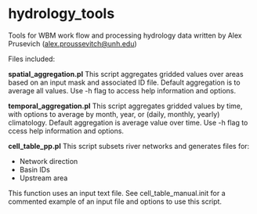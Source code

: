 # hydrology_tools
Tools for WBM work flow and processing hydrology data written by Alex Prusevich (alex.proussevitch@unh.edu)

Files included:

**spatial_aggregation.pl**
This script aggregates gridded values over areas based on an input mask and associated ID file.  Default aggregation is to average all values. Use -h flag to access help information and options.

**temporal_aggregation.pl**
This script aggregates gridded values by time, with options to average by month, year, or (daily, monthly, yearly) climatology. Default aggregation is average value over time.  Use -h flag to ccess help information and options.

**cell_table_pp.pl**
This script subsets river networks and generates files for:
- Network direction
- Basin IDs
- Upstream area

This function uses an input text file. See cell_table_manual.init for a commented example of an input file and options to use this script.
